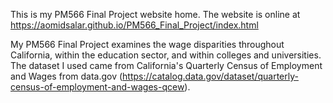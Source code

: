 This is my PM566 Final Project website home. The website is online at https://aomidsalar.github.io/PM566_Final_Project/index.html

My PM566 Final Project examines the wage disparities throughout California, within the education sector, and within colleges and universities. The dataset I used came from California's Quarterly Census of Employment and Wages from data.gov (https://catalog.data.gov/dataset/quarterly-census-of-employment-and-wages-qcew).
